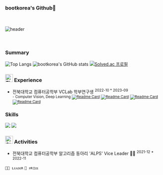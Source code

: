 ### bootkorea's Github🤔
</br><br/>
![header](https://capsule-render.vercel.app/api?type=waving&color=gradient&height=250&section=header&text=Bootkorea&fontSize=90)
<br/><br/><br/>

### Summary
![Top Langs](https://github-readme-stats.vercel.app/api/top-langs/?username=bootkorea&hide=jupyter+notebook&layout=compact&theme=blue-green)
![bootkorea's GitHub stats](https://github-readme-stats.vercel.app/api?username=bootkorea&show_icons=true&theme=gruvbox)
[![Solved.ac 프로필](http://mazassumnida.wtf/api/v2/generate_badge?boj=alphasobs)](https://solved.ac/alphasobs)


### <img src="https://raw.githubusercontent.com/Tarikul-Islam-Anik/Animated-Fluent-Emojis/master/Emojis/Travel%20and%20places/Fire.png" alt="Fire" width="25" height="25" /> Experience
- 전북대학교 컴퓨터공학부 VCLab 학부연구생 <sup>2022-10 * 2023-09
	<br> - Computer Vision, Deep Learning
[![Readme Card](https://github-readme-stats.vercel.app/api/pin/?username=bootkorea&repo=JBNU_Capstone-2023)](https://github.com/tjdeo1102/JBNU_Capstone-2023)
[![Readme Card](https://github-readme-stats.vercel.app/api/pin/?username=bootkorea&repo=PNID_big_symbol)](https://github.com/bootkorea/PNID_big_symbol)
[![Readme Card](https://github-readme-stats.vercel.app/api/pin/?username=diskhkme&repo=PNID)](https://github.com/diskhkme/PNID)
[![Readme Card](https://github-readme-stats.vercel.app/api/pin/?username=bootkorea&repo=Take-A-Seat)](https://github.com/bootkorea/Take-A-Seat)


### Skills
<img src="https://img.shields.io/badge/Python-3776AB?style=for-the-badge&logo=python&logoColor=white"/>
<img src="https://img.shields.io/badge/SQLD-FAED7D?style=for-the-badge&logo=coveralls&logoColor=black"/>

### <img src="https://raw.githubusercontent.com/Tarikul-Islam-Anik/Animated-Fluent-Emojis/master/Emojis/Travel%20and%20places/Star.png" alt="Star" width="25" height="25" /> Activities

- 전북대학교 컴퓨터공학부 알고리즘 동아리 'ALPS' Vice Leader 🙋🏼 <sup>2021-12 * 2022-11

`🙋🏼 ʟᴇᴀᴅᴇʀ` `🏅 ᴘʀɪᴢᴇ`
